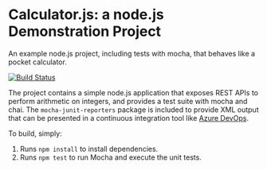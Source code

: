 Calculator.js: a node.js Demonstration Project
==============================================
An example node.js project, including tests with mocha, that behaves like
a pocket calculator.

[![Build Status](https://dev.azure.com/barteklszkolenie/Integrating%20External%20Source%20Control%20with%20Azure%20Pipelines/_apis/build/status/blisowski.calculator?branchName=refs%2Fpull%2F9%2Fmerge)](https://dev.azure.com/barteklszkolenie/Integrating%20External%20Source%20Control%20with%20Azure%20Pipelines/_build/latest?definitionId=9&branchName=refs%2Fpull%2F9%2Fmerge)

The project contains a simple node.js application that exposes REST APIs
to perform arithmetic on integers, and provides a test suite with mocha
and chai.  The `mocha-junit-reporters` package is included to provide XML
output that can be presented in a continuous integration tool like
[Azure DevOps](https://azure.com/devops).

To build, simply:

1. Runs `npm install` to install dependencies.
2. Runs `npm test` to run Mocha and execute the unit tests.

